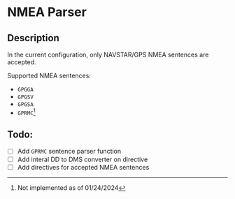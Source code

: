 # NMEA Parser
## Description
In the current configuration, only NAVSTAR/GPS NMEA sentences are accepted.

Supported NMEA sentences:
  - `GPGGA`
  - `GPGSV`
  - `GPGSA`
  - `GPRMC`[^1]
## Todo:
- [ ]  Add `GPRMC` sentence parser function
- [ ]  Add interal DD to DMS converter on directive
- [ ]  Add directives for accepted NMEA sentences

[^1]: Not implemented as of 01/24/2024
